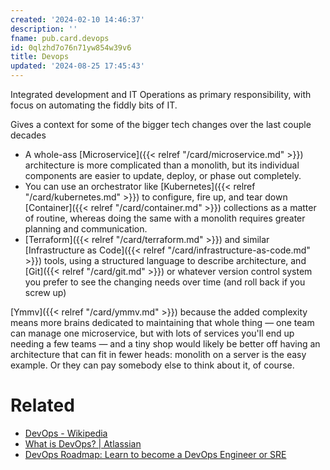 ```yaml
---
created: '2024-02-10 14:46:37'
description: ''
fname: pub.card.devops
id: 0qlzhd7o76n71yw854w39v6
title: Devops
updated: '2024-08-25 17:45:43'
---
```


Integrated development and IT Operations as primary responsibility, with focus on automating the fiddly bits of IT.
<!--more-->

Gives a context for some of the bigger tech changes over the last couple decades

- A whole-ass [Microservice]({{< relref "/card/microservice.md" >}}) architecture is more complicated than a monolith, but its individual components are easier to update, deploy, or phase out completely.
- You can use an orchestrator like [Kubernetes]({{< relref "/card/kubernetes.md" >}}) to configure, fire up, and tear down [Container]({{< relref "/card/container.md" >}}) collections as a matter of routine, whereas doing the same with a monolith requires greater planning and communication.
- [Terraform]({{< relref "/card/terraform.md" >}}) and similar [Infrastructure as Code]({{< relref "/card/infrastructure-as-code.md" >}}) tools, using a structured language to describe architecture, and [Git]({{< relref "/card/git.md" >}}) or whatever version control system you prefer to see the changing needs over time (and roll back if you screw up)

[Ymmv]({{< relref "/card/ymmv.md" >}}) because the added complexity means more brains dedicated to maintaining that whole thing — one team can manage one microservice, but with lots of services you'll end up needing a few teams — and a tiny shop would likely be better off having an architecture that can fit in fewer heads: monolith on a server is the easy example. Or they can pay somebody else to think about it, of course.

# Related

- [DevOps - Wikipedia](https://en.wikipedia.org/wiki/DevOps)
- [What is DevOps? | Atlassian](https://www.atlassian.com/devops)
- [DevOps Roadmap: Learn to become a DevOps Engineer or SRE](https://roadmap.sh/devops)